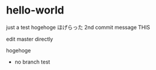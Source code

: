 # hello-world
just a test
hogehoge ほげらった
2nd commit message THIS

edit master directly

hogehoge

* no branch test